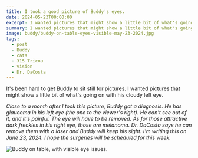 ```yaml
---
title: I took a good picture of Buddy's eyes.
date: 2024-05-23T00:00:00
excerpt: I wanted pictures that might show a little bit of what's going on with his cloudy left eye.
summary: I wanted pictures that might show a little bit of what's going on with his cloudy left eye.
image: buddy/buddy-on-table-eyes-visible-may-23-2024.jpg
tags:
  - post
  - Buddy
  - cats
  - 315 Tricou
  - vision
  - Dr. DaCosta
---
```


It's been hard to get Buddy to sit still for pictures. I wanted pictures that might show a little bit of what's going on with his cloudy left eye.

_Close to a month after I took this picture, Buddy got a diagnosis. He has glaucoma in his left eye (the one to the viewer's right). He can't see out of it, and it's painful. The eye will have to be removed. As for those attractive dark freckles in his right eye, those are melanoma. Dr. DaCosta says he can remove them with a laser and Buddy will keep his sight. I'm writing this on June 23, 2024. I hope the surgeries will be scheduled for this week._

![Buddy on table, with visible eye issues.](/static/img/buddy/buddy-on-table-eyes-visible-may-23-2024.jpg)


  
